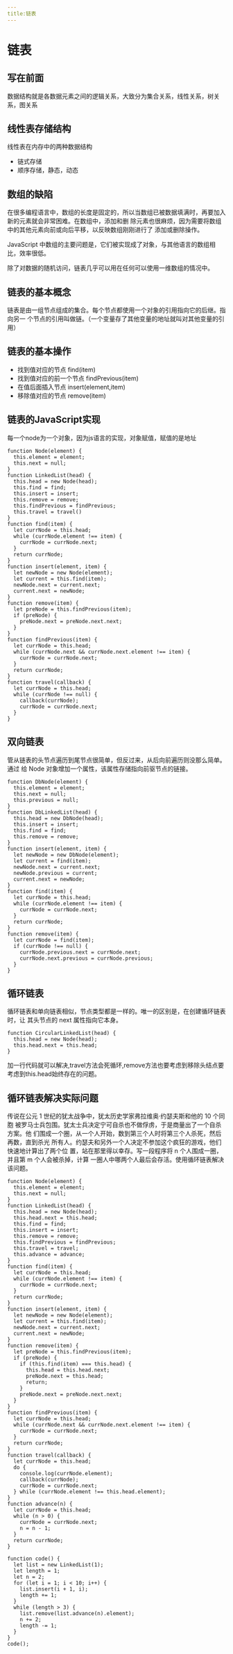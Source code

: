 ```yaml
---
title:链表
---
```


# 链表

## 写在前面

数据结构就是各数据元素之间的逻辑关系，大致分为集合关系，线性关系，树关系，图关系

## 线性表存储结构

线性表在内存中的两种数据结构

- 链式存储
- 顺序存储，静态，动态

## 数组的缺陷

在很多编程语言中，数组的长度是固定的，所以当数组已被数据填满时，再要加入新的元素就会非常困难。在数组中，添加和删
除元素也很麻烦，因为需要将数组中的其他元素向前或向后平移，以反映数组刚刚进行了
添加或删除操作。

JavaScript 中数组的主要问题是，它们被实现成了对象，与其他语言的数组相比，效率很低。

除了对数据的随机访问，链表几乎可以用在任何可以使用一维数组的情况中。

## 链表的基本概念
链表是由一组节点组成的集合。每个节点都使用一个对象的引用指向它的后继。指向另一
个节点的引用叫做链。（一个变量存了其他变量的地址就叫对其他变量的引用）

## 链表的基本操作

* 找到值对应的节点 find(item)
* 找到值对应的前一个节点 findPrevious(item)
* 在值后面插入节点 insert(element,item)
* 移除值对应的节点 remove(item)

## 链表的JavaScript实现
每一个node为一个对象，因为js语言的实现，对象赋值，赋值的是地址
```
function Node(element) {
  this.element = element;
  this.next = null;
}
function LinkedList(head) {
  this.head = new Node(head);
  this.find = find;
  this.insert = insert;
  this.remove = remove;
  this.findPrevious = findPrevious;
  this.travel = travel()
}
function find(item) {
  let currNode = this.head;
  while (currNode.element !== item) {
    currNode = currNode.next;
  }
  return currNode;
}
function insert(element, item) {
  let newNode = new Node(element);
  let current = this.find(item);
  newNode.next = current.next;
  current.next = newNode;
}
function remove(item) {
  let preNode = this.findPrevious(item);
  if (preNode) {
    preNode.next = preNode.next.next;
  }
}
function findPrevious(item) {
  let currNode = this.head;
  while (currNode.next && currNode.next.element !== item) {
    currNode = currNode.next;
  }
  return currNode;
}
function travel(callback) {
  let currNode = this.head;
  while (currNode !== null) {
    callback(currNode);
    currNode = currNode.next;
  }
}

```

## 双向链表
管从链表的头节点遍历到尾节点很简单，但反过来，从后向前遍历则没那么简单。通过
给 Node 对象增加一个属性，该属性存储指向前驱节点的链接。
```
function DbNode(element) {
  this.element = element;
  this.next = null;
  this.previous = null;
}
function DbLinkedList(head) {
  this.head = new DbNode(head);
  this.insert = insert;
  this.find = find;
  this.remove = remove;
}
function insert(element, item) {
  let newNode = new DbNode(element);
  let current = find(item);
  newNode.next = current.next;
  newNode.previous = current;
  current.next = newNode;
}
function find(item) {
  let currNode = this.head;
  while (currNode.element !== item) {
    currNode = currNode.next;
  }
  return currNode;
}
function remove(item) {
  let currNode = find(item);
  if (currNode !== null) {
    currNode.previous.next = currNode.next;
    currNode.next.previous = currNode.previous;
  }
}
```
## 循环链表
循环链表和单向链表相似，节点类型都是一样的。唯一的区别是，在创建循环链表时，让
其头节点的 next 属性指向它本身。
```
function CircularLinkedList(head) {
  this.head = new Node(head);
  this.head.next = this.head;
}
```
加一行代码就可以解决,travel方法会死循环,remove方法也要考虑到移除头结点要考虑到this.head始终存在的问题。

## 循环链表解决实际问题
传说在公元 1 世纪的犹太战争中，犹太历史学家弗拉维奥·约瑟夫斯和他的 10 个同胞
被罗马士兵包围。犹太士兵决定宁可自杀也不做俘虏，于是商量出了一个自杀方案。他
们围成一个圈，从一个人开始，数到第三个人时将第三个人杀死，然后再数，直到杀光
所有人。约瑟夫和另外一个人决定不参加这个疯狂的游戏，他们快速地计算出了两个位
置，站在那里得以幸存。写一段程序将 n 个人围成一圈，并且第 m 个人会被杀掉，计算
一圈人中哪两个人最后会存活。使用循环链表解决该问题。
```
function Node(element) {
  this.element = element;
  this.next = null;
}
function LinkedList(head) {
  this.head = new Node(head);
  this.head.next = this.head;
  this.find = find;
  this.insert = insert;
  this.remove = remove;
  this.findPrevious = findPrevious;
  this.travel = travel;
  this.advance = advance;
}
function find(item) {
  let currNode = this.head;
  while (currNode.element !== item) {
    currNode = currNode.next;
  }
  return currNode;
}
function insert(element, item) {
  let newNode = new Node(element);
  let current = this.find(item);
  newNode.next = current.next;
  current.next = newNode;
}
function remove(item) {
  let preNode = this.findPrevious(item);
  if (preNode) {
    if (this.find(item) === this.head) {
      this.head = this.head.next;
      preNode.next = this.head;
      return;
    }
    preNode.next = preNode.next.next;
  }
}
function findPrevious(item) {
  let currNode = this.head;
  while (currNode.next && currNode.next.element !== item) {
    currNode = currNode.next;
  }
  return currNode;
}
function travel(callback) {
  let currNode = this.head;
  do {
    console.log(currNode.element);
    callback(currNode);
    currNode = currNode.next;
  } while (currNode.element !== this.head.element);
}
function advance(n) {
  let currNode = this.head;
  while (n > 0) {
    currNode = currNode.next;
    n = n - 1;
  }
  return currNode;
}

function code() {
  let list = new LinkedList(1);
  let length = 1;
  let n = 2;
  for (let i = 1; i < 10; i++) {
    list.insert(i + 1, i);
    length += 1;
  }
  while (length > 3) {
    list.remove(list.advance(n).element);
    n += 2;
    length -= 1;
  }
}
code();
```



